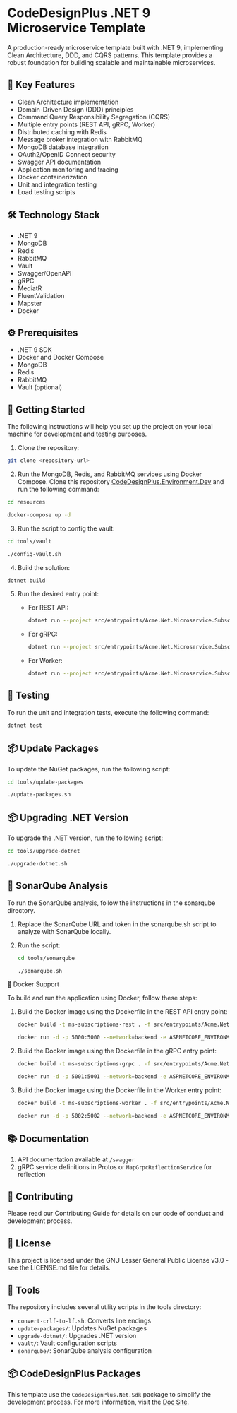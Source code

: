 # CodeDesignPlus .NET 9 Microservice Template

A production-ready microservice template built with .NET 9, implementing Clean Architecture, DDD, and CQRS patterns. This template provides a robust foundation for building scalable and maintainable microservices.

## 🚀 Key Features

- Clean Architecture implementation
- Domain-Driven Design (DDD) principles
- Command Query Responsibility Segregation (CQRS)
- Multiple entry points (REST API, gRPC, Worker)
- Distributed caching with Redis
- Message broker integration with RabbitMQ
- MongoDB database integration
- OAuth2/OpenID Connect security
- Swagger API documentation
- Application monitoring and tracing
- Docker containerization
- Unit and integration testing
- Load testing scripts

## 🛠️ Technology Stack

- .NET 9
- MongoDB
- Redis
- RabbitMQ
- Vault
- Swagger/OpenAPI
- gRPC
- MediatR
- FluentValidation
- Mapster
- Docker

## ⚙️ Prerequisites

- .NET 9 SDK
- Docker and Docker Compose
- MongoDB
- Redis
- RabbitMQ
- Vault (optional)

## 🚀 Getting Started

The following instructions will help you set up the project on your local machine for development and testing purposes.

1. Clone the repository:
```bash
git clone <repository-url>
```

2. Run the MongoDB, Redis, and RabbitMQ services using Docker Compose. Clone this repository [CodeDesignPlus.Environment.Dev](https://github.com/codedesignplus/CodeDesignPlus.Environment.Dev) and run the following command:

```bash
cd resources

docker-compose up -d
```

3. Run the script to config the vault:

```bash
cd tools/vault

./config-vault.sh
```

4. Build the solution:
```bash
dotnet build
```

5. Run the desired entry point:
   
   - For REST API:
      ```bash
      dotnet run --project src/entrypoints/Acme.Net.Microservice.Subscriptions.Rest
      ```

   - For gRPC:
      ```bash
      dotnet run --project src/entrypoints/Acme.Net.Microservice.Subscriptions.gRpc
      ```

   - For Worker:
      ```bash
      dotnet run --project src/entrypoints/Acme.Net.Microservice.Subscriptions.AsyncWorker
      ```

## 🧪 Testing
To run the unit and integration tests, execute the following command:

```bash
dotnet test
```

## 📦 Update Packages
To update the NuGet packages, run the following script:

```bash
cd tools/update-packages

./update-packages.sh
```

## 📦 Upgrading .NET Version

To upgrade the .NET version, run the following script:

```bash
cd tools/upgrade-dotnet

./upgrade-dotnet.sh
```

## 🧪 SonarQube Analysis

To run the SonarQube analysis, follow the instructions in the sonarqube directory.

1. Replace the SonarQube URL and token in the sonarqube.sh script to analyze with SonarQube locally.
2. Run the script:

   ```bash
   cd tools/sonarqube

   ./sonarqube.sh
   ```

🐳 Docker Support

To build and run the application using Docker, follow these steps:

1. Build the Docker image using the Dockerfile in the REST API entry point:
   ```bash
   docker build -t ms-subscriptions-rest . -f src/entrypoints/Acme.Net.Microservice.Subscriptions.Rest/Dockerfile

   docker run -d -p 5000:5000 --network=backend -e ASPNETCORE_ENVIRONMENT=Docker --name ms-subscriptions-rest ms-subscriptions-rest
   ```

2. Build the Docker image using the Dockerfile in the gRPC entry point:
   ```bash
   docker build -t ms-subscriptions-grpc . -f src/entrypoints/Acme.Net.Microservice.Subscriptions.gRpc/Dockerfile

   docker run -d -p 5001:5001 --network=backend -e ASPNETCORE_ENVIRONMENT=Docker --name ms-subscriptions-grpc ms-subscriptions-grpc
   ```

3. Build the Docker image using the Dockerfile in the Worker entry point:
   ```bash
   docker build -t ms-subscriptions-worker . -f src/entrypoints/Acme.Net.Microservice.Subscriptions.AsyncWorker/Dockerfile

   docker run -d -p 5002:5002 --network=backend -e ASPNETCORE_ENVIRONMENT=Docker --name ms-subscriptions-worker ms-subscriptions-worker
   ```

## 📚 Documentation
1. API documentation available at `/swagger`
2. gRPC service definitions in Protos or `MapGrpcReflectionService` for reflection

## 🤝 Contributing
Please read our Contributing Guide for details on our code of conduct and development process.

## 📄 License
This project is licensed under the GNU Lesser General Public License v3.0 - see the LICENSE.md file for details.

## 🔧 Tools
The repository includes several utility scripts in the tools directory:

- `convert-crlf-to-lf.sh`: Converts line endings
- `update-packages/`: Updates NuGet packages
- `upgrade-dotnet/`: Upgrades .NET version
- `vault/`: Vault configuration scripts
- `sonarqube/`: SonarQube analysis configuration

## 📦 CodeDesignPlus Packages
This template use the `CodeDesignPlus.Net.Sdk` package to simplify the development process. For more information, visit the [Doc Site](https://codedesignplus.github.io/).